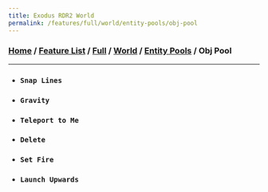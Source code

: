 ```yaml
---
title: Exodus RDR2 World
permalink: /features/full/world/entity-pools/obj-pool
---
```

### [Home](/) / [Feature List](/features) / [Full](/features/full) / [World](/features/full/world) / [Entity Pools](/features/full/world/entity-pools) / Obj Pool
---
- ### `Snap Lines`
- ### `Gravity`
- ### `Teleport to Me`
- ### `Delete`
- ### `Set Fire`
- ### `Launch Upwards`
